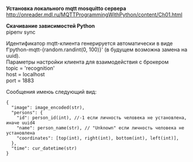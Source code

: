 **Установка локального mqtt mosquitto сервера**
http://onreader.mdl.ru/MQTTProgrammingWithPython/content/Ch01.html

**Скачивание зависимостей Python** <br>
pipenv sync

Идентификатор mqtt-клиента генерируется автоматически в виде f'python-mqtt-{random.randint(0, 100)}' (в будущем возможна замена на uuid). </br>
Параметры настройки клиента для взаимодействия с брокером </br>
topic = 'recognition' </br>
host = localhost </br>
port = 1883 </br>

Сообщения имеюь следующий вид:
```
{
  "image": image_encoded(str),
  "persons": {
    "id": person_id(int), //-1 если личность человека не установлена, иначе uuid4
    "name": person_name(str), // "Unknown" если личность человека не установлена
    "coordinates": [top(int), right(int), bottom(int), left(int)],
  },
  "time": cur_datetime(str)
}
```
